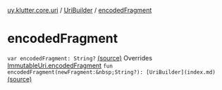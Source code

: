 [uy.klutter.core.uri](../index.md) / [UriBuilder](index.md) / [encodedFragment](.)


# encodedFragment
`var encodedFragment: String?` [(source)](https://github.com/kohesive/klutter/blob/master/core-jdk6/src/main/kotlin/uy/klutter/core/uri/UriBuilder.kt#L92)
Overrides [ImmutableUri.encodedFragment](../-immutable-uri/encoded-fragment.md)
`fun encodedFragment(newFragment:&nbsp;String?): [UriBuilder](index.md)` [(source)](https://github.com/kohesive/klutter/blob/master/core-jdk6/src/main/kotlin/uy/klutter/core/uri/UriBuilder.kt#L228)


